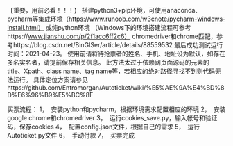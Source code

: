 【重要，用前必看！！！】
搭建python3+pip环境，可使用anaconda、pycharm等集成环境（https://www.runoob.com/w3cnote/pycharm-windows-install.html）
或纯python环境 （Windows下的环境搭建流程可参考https://www.jianshu.com/p/2f1acc6ff2c6）
chromedriver和chrome匹配，参考https://blog.csdn.net/BinGISer/article/details/88559532
最后成功测试运行时间：2021-04-23。
使用前请将待抢票者的姓名、手机、地址设为默认，如存在多名实名者，请提前保存相关信息。
此方法太过于依赖网页面源码的元素的title、Xpath、class name、tag name等，若相应的绝对路径寻找不到则代码无法运行。
具体定位方案请参见https://github.com/Entromorgan/Autoticket/wiki/%E5%AE%9A%E4%BD%8D%E6%96%B9%E5%BC%8F

买票流程：
1，　安装python和pycharm，根据环境需求配置相应的环境
2，　安装google chrome和chromedriver
3，　运行cookies_save.py，输入帐号和验证码，保存cookies
4，　配置config.json文件，根据自己的需求
5，　运行Autoticket.py文件
6，　手动付款
7，　买票完成

